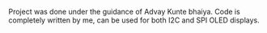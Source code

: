 Project was done under the guidance of Advay Kunte bhaiya.
Code is completely written by me, can be used for both I2C and SPI OLED displays.
